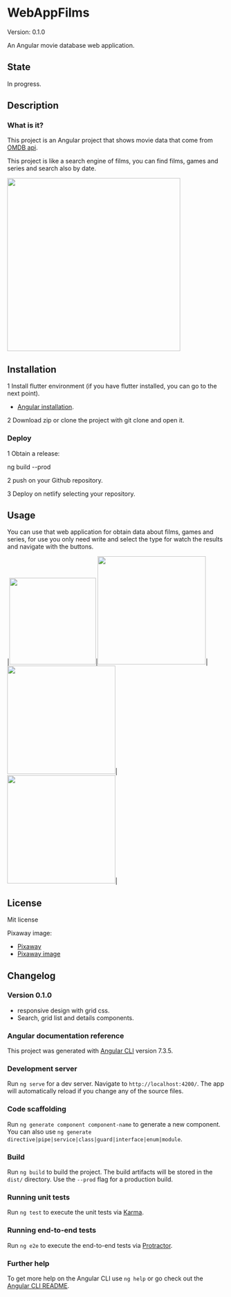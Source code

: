 # WebAppFilms

Version: 0.1.0

An Angular movie database web application.

## State

In progress.

## Description

### What is it?

This project is an Angular project that shows movie data that come from [OMDB api](http://www.omdbapi.com/).

<p>This project is like a search engine of films, you can find films, games and series and search also by date.</p> 

<img src="https://i.ibb.co/Tw0hmyt/Captura11.png" width="400">

## Installation

1 Install flutter environment (if you have flutter installed, you can go to the next point). 

* [Angular installation](https://angular.io/guide/setup-local).

2  Download zip or clone the project with git clone and open it.

### Deploy

1 Obtain a release:

ng build --prod

2 push on your Github repository.

3 Deploy on netlify selecting your repository.

## Usage

You can use that web application for obtain data about films, games and series, for use you only need write and select the type for watch the results and navigate with the buttons.

|<img src="https://i.ibb.co/MsLNCTN/Captura2.png" width="200">|<img src="https://i.ibb.co/Q9jfJLV/Captura3.png" width="250">|<img src="https://i.ibb.co/3YrBD0K/Captura4.png" width="250">|<img src="https://i.ibb.co/kKKZb8X/Captura5.png" width="250">|

## License

Mit license

Pixaway image:
* [Pixaway](https://pixabay.com/es/)
* [Pixaway image](https://pixabay.com/es/photos/billete-cup%c3%b3n-admisi%c3%b3n-carnaval-2974645/)

## Changelog

### Version 0.1.0

* responsive design with grid css.
* Search, grid list and details components.

### Angular documentation reference

This project was generated with [Angular CLI](https://github.com/angular/angular-cli) version 7.3.5.

### Development server

Run `ng serve` for a dev server. Navigate to `http://localhost:4200/`. The app will automatically reload if you change any of the source files.

### Code scaffolding

Run `ng generate component component-name` to generate a new component. You can also use `ng generate directive|pipe|service|class|guard|interface|enum|module`.

### Build

Run `ng build` to build the project. The build artifacts will be stored in the `dist/` directory. Use the `--prod` flag for a production build.

### Running unit tests

Run `ng test` to execute the unit tests via [Karma](https://karma-runner.github.io).

### Running end-to-end tests

Run `ng e2e` to execute the end-to-end tests via [Protractor](http://www.protractortest.org/).

### Further help

To get more help on the Angular CLI use `ng help` or go check out the [Angular CLI README](https://github.com/angular/angular-cli/blob/master/README.md).
